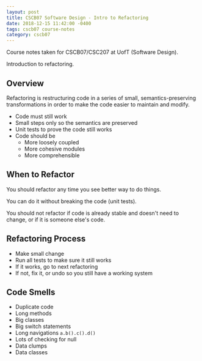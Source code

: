 ```yaml
---
layout: post
title: CSCB07 Software Design - Intro to Refactoring
date: 2018-12-15 11:42:00 -0400
tags: cscb07 course-notes
category: cscb07
---
```



Course notes taken for CSCB07/CSC207 at UofT (Software Design).

Introduction to refactoring.

<!--more-->

## Overview

Refactoring is restructuring code in a series of small, semantics-preserving transformations in order to make the code easier to maintain and modify.

* Code must still work
* Small steps only so the semantics are preserved
* Unit tests to prove the code still works
* Code should be
    * More loosely coupled
    * More cohesive modules
    * More comprehensible

## When to Refactor

You should refactor any time you see better way to do things.

You can do it without breaking the code (unit tests).

You should not refactor if code is already stable and doesn't need to change, or if it is someone else's code.

## Refactoring Process

* Make small change
* Run all tests to make sure it still works
* If it works, go to next refactoring
* If not, fix it, or undo so you still have a working system

## Code Smells

* Duplicate code
* Long methods
* Big classes
* Big switch statements
* Long navigations `a.b().c().d()`
* Lots of checking for null
* Data clumps
* Data classes